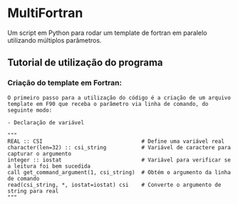 # MultiFortran
Um script em Python para rodar um template de fortran em paralelo utilizando múltiplos parâmetros.

## Tutorial de utilização do programa

###  Criação do template em Fortran:
    
    O primeiro passo para a utilização do código é a criação de um arquivo
    template em F90 que receba o parâmetro via linha de comando, do seguinte modo:

    - Declaração de variável

    """
    REAL :: CSI                               # Define uma variável real
    character(len=32) :: csi_string           # Variável de caractere para capturar o argumento
    integer :: iostat                         # Variável para verificar se a leitura foi bem sucedida
    call get_command_argument(1, csi_string)  # Obtém o argumento da linha de comando
    read(csi_string, *, iostat=iostat) csi    # Converte o argumento de string para real
    """
